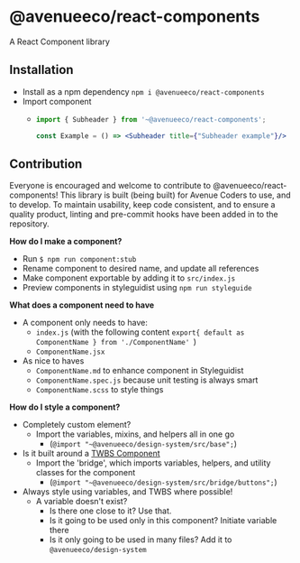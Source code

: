 # @avenueeco/react-components

A React Component library

## Installation
- Install as a npm dependency `npm i @avenueeco/react-components`
- Import component
    - ```jsx harmony
      import { Subheader } from '~@avenueeco/react-components';
      
      const Example = () => <Subheader title={"Subheader example"}/> 
      ```

## Contribution

Everyone is encouraged and welcome to contribute to @avenueeco/react-components! This library is built (being built) for 
Avenue Coders to use, and to develop. To maintain usability, keep code consistent, and to ensure a quality product,
linting and pre-commit hooks have been added in to the repository.

**How do I make a component?**
- Run `$ npm run component:stub`
- Rename component to desired name, and update all references
- Make component exportable by adding it to `src/index.js`
- Preview components in styleguidist using `npm run styleguide`

**What does a component need to have**
- A component only needs to have:
    - `index.js` (with the following content `export{ default as ComponentName } from './ComponentName' `)
    - `ComponentName.jsx`
- As nice to haves
    - `ComponentName.md` to enhance component in Styleguidist
    - `ComponentName.spec.js` because unit testing is always smart
    - `ComponentName.scss` to style things

**How do I style a component?**
- Completely custom element?
    - Import the variables, mixins, and helpers all in one go
        - (`@import "~@avenueeco/design-system/src/base";`)
- Is it built around a [TWBS Component](https://getbootstrap.com/docs/4.1/components)
    - Import the 'bridge', which imports variables, helpers, and utility classes for the component
        - (`@import "~@avenueeco/design-system/src/bridge/buttons";`)
- Always style using variables, and TWBS where possible!
    - A variable doesn't exist? 
        - Is there one close to it? Use that.
        - Is it going to be used only in this component? Initiate variable there
        - Is it only going to be used in many files? Add it to `@avenueeco/design-system`
